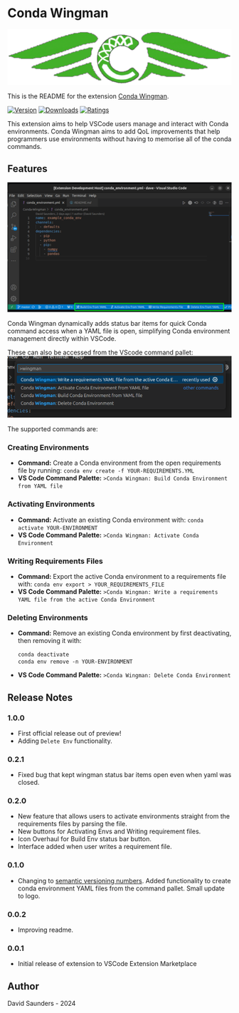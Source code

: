# Conda Wingman

![Banner](images/Logo-Banner.png)

This is the README for the extension [Conda Wingman](https://marketplace.visualstudio.com/items?itemName=DJSaunders1997.conda-wingman).

[![Version](https://vsmarketplacebadges.dev/version-short/djsaunders1997.conda-wingman.png?style=for-the-badge&colorA=252525&colorB=#42AF29)](https://marketplace.visualstudio.com/items?itemName=djsaunders1997.conda-wingman)
[![Downloads](https://vsmarketplacebadges.dev/downloads-short/djsaunders1997.conda-wingman.png?style=for-the-badge&colorA=252525&colorB=#42AF29)](https://marketplace.visualstudio.com/items?itemName=djsaunders1997.conda-wingman)
[![Ratings](https://vsmarketplacebadges.dev/rating-short/djsaunders1997.conda-wingman.png?style=for-the-badge&colorA=252525&colorB=#42AF29)](https://marketplace.visualstudio.com/items?itemName=djsaunders1997.conda-wingman)

This extension aims to help VSCode users manage and interact with Conda environments.
Conda Wingman aims to add QoL improvements that help programmers use environments without having to memorise all of the conda commands.

## Features

![VSCode Screenshot](images/VSCode-Screenshot.png)

Conda Wingman dynamically adds status bar items for quick Conda command access when a YAML file is open, simplifying Conda environment management directly within VSCode.

These can also be accessed from the VScode command pallet:
![Command Pallet](images/Command-Pallet-Screenshot.png)

The supported commands are:

### Creating Environments 
- **Command:** Create a Conda environment from the open requirements file by running:
  ```conda env create -f YOUR-REQUIREMENTS.YML```
- **VS Code Command Palette:** `>Conda Wingman: Build Conda Environment from YAML file`

### Activating Environments
- **Command:** Activate an existing Conda environment with:
  ```conda activate YOUR-ENVIRONMENT```
- **VS Code Command Palette:** `>Conda Wingman: Activate Conda Environment`

### Writing Requirements Files
- **Command:** Export the active Conda environment to a requirements file with:
  ```conda env export > YOUR_REQUIREMENTS_FILE```
- **VS Code Command Palette:** `>Conda Wingman: Write a requirements YAML file from the active Conda Environment`

### Deleting Environments
- **Command:** Remove an existing Conda environment by first deactivating, then removing it with:
  ```
  conda deactivate
  conda env remove -n YOUR-ENVIRONMENT
  ```
- **VS Code Command Palette:** `>Conda Wingman: Delete Conda Environment`

## Release Notes

### 1.0.0
- First official release out of preview!
- Adding `Delete Env` functionality.


### 0.2.1
- Fixed bug that kept wingman status bar items open even when yaml was closed. 

### 0.2.0
- New feature that allows users to activate environments straight from the requirements files by parsing the file.
- New buttons for Activating Envs and Writing requirement files.
- Icon Overhaul for Build Env status bar button.
- Interface added when user writes a requirement file.


### 0.1.0

- Changing to [semantic versioning numbers](https://semver.org/).
Added functionality to create conda environment YAML files from the command pallet. Small update to logo.

### 0.0.2

- Improving readme.
### 0.0.1

- Initial release of extension to VSCode Extension Marketplace


## Author

David Saunders - 2024